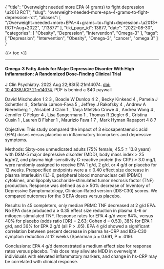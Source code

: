 {
    "title": "Overweight needed more EPA (4 grams) to fight depression \u2013 RCT",
    "slug": "overweight-needed-more-epa-4-grams-to-fight-depression-rct",
    "aliases": [
        "/Overweight+needed+more+EPA+4+grams+to+fight+depression+\u2013+RCT+Aug+2022",
        "/13877"
    ],
    "tiki_page_id": 13877,
    "date": "2022-08-30",
    "categories": [
        "Obesity",
        "Depression",
        "Intervention",
        "Omega-3"
    ],
    "tags": [
        "Depression",
        "Intervention",
        "Obesity",
        "Omega-3",
        "cancer",
        "omega 3"
    ]
}


{{< toc >}} 

---

#### Omega-3 Fatty Acids for Major Depressive Disorder With High Inflammation: A Randomized Dose-Finding Clinical Trial

J Clin Psychiatry. 2022 Aug 22;83(5):21m14074. [doi: 10.4088/JCP.21m14074.](https://doi.org/10.4088/JCP.21m14074.) PDF is behind a $40 paywall

David Mischoulon  1   2   3 , Boadie W Dunlop  4   2 , Becky Kinkead  4 , Pamela J Schettler  4 , Stefania Lamon-Fava  5 , Jeffrey J Rakofsky  4 , Andrew A Nierenberg  1 , Alisabet J Clain  1 , Tanja Mletzko Crowe  4 , Andrea Wong  4 , Jennifer C Felger  4 , Lisa Sangermano  1 , Thomas R Ziegler  6 , Cristina Cusin  1 , Lauren B Fisher  1 , Maurizio Fava  1   7 , Mark Hyman Rapaport  4   8   7

Objective: This study compared the impact of 3 eicosapentaenoic acid (EPA) doses versus placebo on inflammatory biomarkers and depressive symptoms.

Methods: Sixty-one unmedicated adults (75% female; 45.5 ± 13.8 years) with DSM-5 major depressive disorder (MDD), body mass index > 25 kg/m2, and plasma high-sensitivity C-reactive protein (hs-CRP) ≥ 3.0 mg/L were randomly assigned to receive EPA 1 g/d, 2 g/d, or 4 g/d or placebo for 12 weeks. Prespecified endpoints were a ≥ 0.40 effect size decrease in plasma interleukin (IL)-6, peripheral blood mononuclear cell (PBMC) cytokines, and lipopolysaccharide-stimulated tumor necrosis factor (TNF) production. Response was defined as a ≥ 50% decrease of Inventory of Depressive Symptomatology, Clinician-Rated version (IDS-C30) scores. We compared outcomes for the 3 EPA doses versus placebo.

Results: In 45 completers, only median PBMC TNF decreased at 2 g/d EPA. No EPA dose produced a ≥ 0.35 effect size reduction in plasma IL-6 or mitogen-stimulated TNF. Response rates for EPA 4 g/d were 64%, versus 40% for placebo (odds ratio <span>[OR]</span> = 2.63; Cohen d = 0.53), 38% for EPA 1 g/d, and 36% for EPA 2 g/d (all P > .05). EPA 4 g/d showed a significant correlation between percent decrease in plasma hs-CRP and IDS-C30 symptom reduction at 12 weeks (Spearman ρ = 0.691, P = .019).

Conclusions: EPA 4 g/d demonstrated a medium effect size for response rates versus placebo. This dose may alleviate MDD in overweight individuals with elevated inflammatory markers, and change in hs-CRP may be correlated with clinical response.